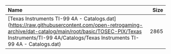 |Name|Size|
|:---|---:|
|[Texas Instruments TI-99 4A - Catalogs.dat](https://raw.githubusercontent.com/open-retrogaming-archive/dat-catalog/main/root/basic/TOSEC-PIX/Texas Instruments/TI-99 4A/Catalogs/Texas Instruments TI-99 4A - Catalogs.dat)|2865|
